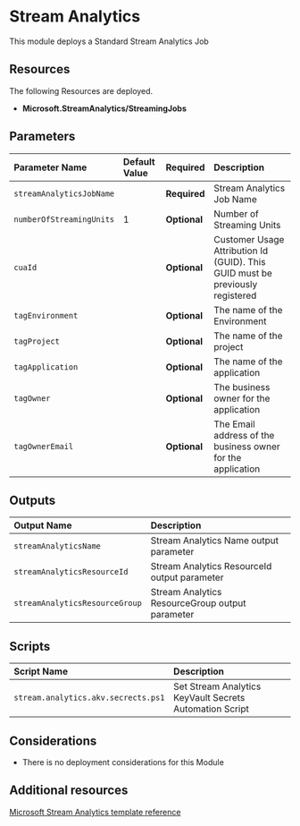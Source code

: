 # Stream Analytics

This module deploys a Standard Stream Analytics Job

## Resources

The following Resources are deployed.

+ **Microsoft.StreamAnalytics/StreamingJobs**

## Parameters

| Parameter Name | Default Value | Required | Description |
| :-             | :-            | :-       |:-           |
| `streamAnalyticsJobName` || **Required** | Stream Analytics Job Name
| `numberOfStreamingUnits` | 1 | **Optional** | Number of Streaming Units
| `cuaId` || **Optional** | Customer Usage Attribution Id (GUID). This GUID must be previously registered
| `tagEnvironment` || **Optional** | The name of the Environment
| `tagProject` || **Optional** | The name of the project
| `tagApplication` || **Optional** | The name of the application
| `tagOwner` || **Optional** | The business owner for the application
| `tagOwnerEmail` || **Optional** | The Email address of the business owner for the application

## Outputs

| Output Name | Description |
| :-          | :-          |
| `streamAnalyticsName` |  Stream Analytics Name output parameter
| `streamAnalyticsResourceId` | Stream Analytics ResourceId output parameter
| `streamAnalyticsResourceGroup` | Stream Analytics ResourceGroup output parameter

## Scripts

| Script Name | Description |
| :-          | :-          |
| `stream.analytics.akv.secrects.ps1` | Set Stream Analytics KeyVault Secrets Automation Script

## Considerations

+ There is no deployment considerations for this Module

## Additional resources

[Microsoft Stream Analytics template reference](https://docs.microsoft.com/en-us/azure/templates/microsoft.streamanalytics/allversions)
